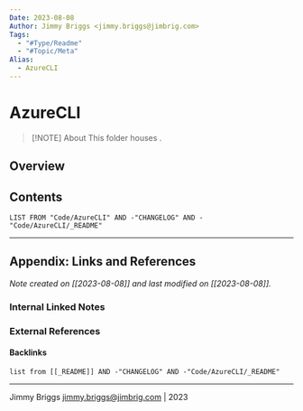 ```yaml
---
Date: 2023-08-08
Author: Jimmy Briggs <jimmy.briggs@jimbrig.com>
Tags:
  - "#Type/Readme"
  - "#Topic/Meta"
Alias:
  - AzureCLI
---
```


# AzureCLI

> [!NOTE] About
> This folder houses .

## Overview

## Contents

```dataview
LIST FROM "Code/AzureCLI" AND -"CHANGELOG" AND -"Code/AzureCLI/_README"
```

***

## Appendix: Links and References

*Note created on [[2023-08-08]] and last modified on [[2023-08-08]].*

### Internal Linked Notes

### External References

#### Backlinks

```dataview
list from [[_README]] AND -"CHANGELOG" AND -"Code/AzureCLI/_README"
```


***

Jimmy Briggs <jimmy.briggs@jimbrig.com> | 2023

